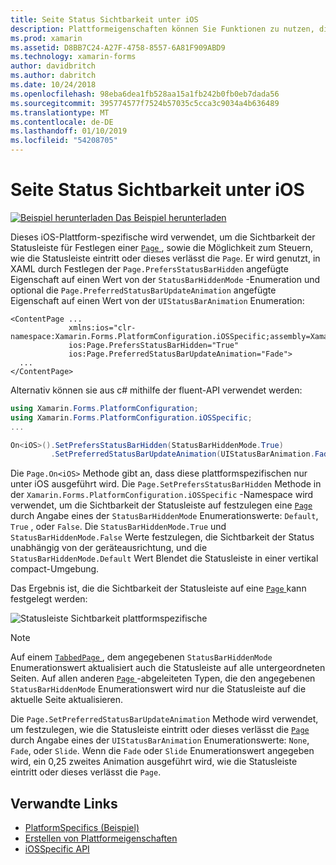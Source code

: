 ```yaml
---
title: Seite Status Sichtbarkeit unter iOS
description: Plattformeigenschaften können Sie Funktionen zu nutzen, die nur auf einer bestimmten Plattform verfügbar ist ohne die Implementierung der benutzerdefinierten Renderern und Effekte. In diesem Artikel wird erläutert, wie die plattformspezifischen iOS nutzen, die die Sichtbarkeit der Statusleiste auf einer Seite festlegt wird.
ms.prod: xamarin
ms.assetid: D8BB7C24-A27F-4758-8557-6A81F909ABD9
ms.technology: xamarin-forms
author: davidbritch
ms.author: dabritch
ms.date: 10/24/2018
ms.openlocfilehash: 98eba6dea1fb528aa15a1fb242b0fb0eb7dada56
ms.sourcegitcommit: 395774577f7524b57035c5cca3c9034a4b636489
ms.translationtype: MT
ms.contentlocale: de-DE
ms.lasthandoff: 01/10/2019
ms.locfileid: "54208705"
---
```

# <a name="page-status-bar-visibility-on-ios"></a>Seite Status Sichtbarkeit unter iOS

[![Beispiel herunterladen](~/media/shared/download.png) Das Beispiel herunterladen](https://developer.xamarin.com/samples/xamarin-forms/userinterface/platformspecifics/)

Dieses iOS-Plattform-spezifische wird verwendet, um die Sichtbarkeit der Statusleiste für Festlegen einer [ `Page` ](xref:Xamarin.Forms.Page), sowie die Möglichkeit zum Steuern, wie die Statusleiste eintritt oder dieses verlässt die `Page`. Er wird genutzt, in XAML durch Festlegen der `Page.PrefersStatusBarHidden` angefügte Eigenschaft auf einen Wert von der `StatusBarHiddenMode` -Enumeration und optional die `Page.PreferredStatusBarUpdateAnimation` angefügte Eigenschaft auf einen Wert von der `UIStatusBarAnimation` Enumeration:

```xaml
<ContentPage ...
             xmlns:ios="clr-namespace:Xamarin.Forms.PlatformConfiguration.iOSSpecific;assembly=Xamarin.Forms.Core"
             ios:Page.PrefersStatusBarHidden="True"
             ios:Page.PreferredStatusBarUpdateAnimation="Fade">
  ...
</ContentPage>
```

Alternativ können sie aus c# mithilfe der fluent-API verwendet werden:

```csharp
using Xamarin.Forms.PlatformConfiguration;
using Xamarin.Forms.PlatformConfiguration.iOSSpecific;
...

On<iOS>().SetPrefersStatusBarHidden(StatusBarHiddenMode.True)
         .SetPreferredStatusBarUpdateAnimation(UIStatusBarAnimation.Fade);
```

Die `Page.On<iOS>` Methode gibt an, dass diese plattformspezifischen nur unter iOS ausgeführt wird. Die `Page.SetPrefersStatusBarHidden` Methode in der `Xamarin.Forms.PlatformConfiguration.iOSSpecific` -Namespace wird verwendet, um die Sichtbarkeit der Statusleiste auf festzulegen eine [ `Page` ](xref:Xamarin.Forms.Page) durch Angabe eines der `StatusBarHiddenMode` Enumerationswerte: `Default`, `True` , oder `False`. Die `StatusBarHiddenMode.True` und `StatusBarHiddenMode.False` Werte festzulegen, die Sichtbarkeit der Status unabhängig von der geräteausrichtung, und die `StatusBarHiddenMode.Default` Wert Blendet die Statusleiste in einer vertikal compact-Umgebung.

Das Ergebnis ist, die die Sichtbarkeit der Statusleiste auf eine [ `Page` ](xref:Xamarin.Forms.Page) kann festgelegt werden:

![](page-status-bar-visibility-images/hide-status-bar.png "Statusleiste Sichtbarkeit plattformspezifische")

> [!NOTE]
> Auf einem [ `TabbedPage` ](xref:Xamarin.Forms.TabbedPage), dem angegebenen `StatusBarHiddenMode` Enumerationswert aktualisiert auch die Statusleiste auf alle untergeordneten Seiten. Auf allen anderen [ `Page` ](xref:Xamarin.Forms.Page)-abgeleiteten Typen, die den angegebenen `StatusBarHiddenMode` Enumerationswert wird nur die Statusleiste auf die aktuelle Seite aktualisieren.

Die `Page.SetPreferredStatusBarUpdateAnimation` Methode wird verwendet, um festzulegen, wie die Statusleiste eintritt oder dieses verlässt die [ `Page` ](xref:Xamarin.Forms.Page) durch Angabe eines der `UIStatusBarAnimation` Enumerationswerte: `None`, `Fade`, oder `Slide`. Wenn die `Fade` oder `Slide` Enumerationswert angegeben wird, ein 0,25 zweites Animation ausgeführt wird, wie die Statusleiste eintritt oder dieses verlässt die `Page`.

## <a name="related-links"></a>Verwandte Links

- [PlatformSpecifics (Beispiel)](https://developer.xamarin.com/samples/xamarin-forms/userinterface/platformspecifics/)
- [Erstellen von Plattformeigenschaften](~/xamarin-forms/platform/platform-specifics/index.md#creating-platform-specifics)
- [iOSSpecific API](xref:Xamarin.Forms.PlatformConfiguration.iOSSpecific)
